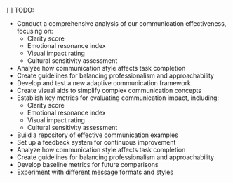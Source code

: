 [ ] TODO: 
- Conduct a comprehensive analysis of our communication effectiveness, focusing on:
  - Clarity score
  - Emotional resonance index
  - Visual impact rating
  - Cultural sensitivity assessment
- Analyze how communication style affects task completion
- Create guidelines for balancing professionalism and approachability
- Develop and test a new adaptive communication framework
- Create visual aids to simplify complex communication concepts
- Establish key metrics for evaluating communication impact, including:
  - Clarity score
  - Emotional resonance index
  - Visual impact rating
  - Cultural sensitivity assessment
- Build a repository of effective communication examples
- Set up a feedback system for continuous improvement
- Analyze how communication style affects task completion
- Create guidelines for balancing professionalism and approachability
- Develop baseline metrics for future comparisons
- Experiment with different message formats and styles